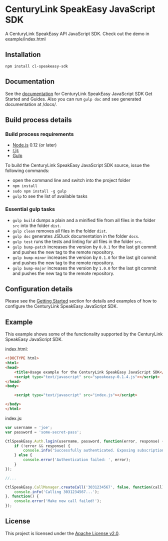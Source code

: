 # CenturyLink SpeakEasy JavaScript SDK

A CenturyLink SpeakEasy API JavaScript SDK. Check out the demo in example/index.html

## Installation

```
npm install cl-speakeasy-sdk
```

## Documentation

See the [documentation](https://speakeasy.veuxdu.centurylink.com/SpeakEasyDemo/docs)
for CenturyLink SpeakEasy JavaScript SDK Get Started and Guides. Also you
can run `gulp doc` and see generated documentation at /docs/.

## Build process details

### Build process requirements
* [Node.js](https://nodejs.org/) 0.12 (or later)
* [r.js](https://github.com/jrburke/r.js)
* [Gulp](http://gulpjs.com/)

To build the CenturyLink SpeakEasy JavaScript SDK source, issue the following commands:
* open the command line and switch into the project folder
* ```npm install```
* ```sudo npm install -g gulp```
* ```gulp``` to see the list of available tasks

### Essential gulp tasks

* ```gulp build``` dumps a plain and a minified file from all files in the folder ```src``` into the folder ```dist```.
* ```gulp clean``` removes all files in the folder ```dist```.
* ```gulp doc``` generates JSDuck documentation in the folder ```docs```.
* ```gulp test``` runs the tests and linting for all files in the folder ```src```.
* ```gulp bump-patch``` increases the version by ```0.0.1``` for the last git commit and pushes the new tag to the remote repository.
* ```gulp bump-minor``` increases the version by ```0.1.0``` for the last git commit and pushes the new tag to the remote repository.
* ```gulp bump-major``` increases the version by ```1.0.0``` for the last git commit and pushes the new tag to the remote repository.

## Configuration details

Please see the [Getting Started](https://speakeasy.veuxdu.centurylink.com/SpeakEasyDemo/docs/#!/guide/speakeasy_getting_started)
section for details and examples of how to configure the CenturyLink SpeakEasy
JavaScript SDK.

## Example

This example shows some of the functionality supported by the CenturyLink SpeakEasy JavaScript SDK.

index.html:
``` html
<!DOCTYPE html>
<html>
<head>
    <title>Usage example for the CenturyLink SpeakEasy JavaScript SDK</title>
    <script type="text/javascript" src="speakeasy-0.1.4.js"></script>
</head>
<body>

    <script type="text/javascript" src="index.js"></script>

</body>
</html>
```

index.js:
``` javascript
var username = 'joe';
var password = 'some-secret-pass';

CtlSpeakEasy.Auth.login(username, password, function(error, response) {
    if (!error && response) {
        console.info('Successfully authenticated. Exposing subscription services selection.');
    } else {
        console.error('Authentication failed: ', error);
    }
});

//...

CtlSpeakEasy.CallManager.createCall('3031234567', false, function(call) {
    console.info('Calling 3031234567...');
}, function() {
    console.error('Make new call failed!');
});

```

## License

This project is licensed under the [Apache License v2.0](http://www.apache.org/licenses/LICENSE-2.0.html).
